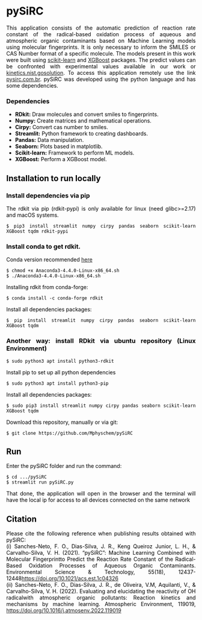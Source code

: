 
<body style='text-align: justify; color: black;'>
<h1 style='text-align: justify; color: black;'>pySiRC</h1>
<p> This application consists of the automatic prediction of reaction rate constant of the radical-based oxidation process
of aqueous and atmospheric organic contaminants based on Machine Learning models using molecular fingerprints.
It is only necessary to inform the SMILES or CAS Number format of a specific molecule.
The models present in this work were built using <a href="https://scikit-learn.org/stable/"target="_blank">scikit-learn</a> and <a href="https://xgboost.readthedocs.ien/latest/python/python_api.html"target="_blank">XGBoost</a> packages.
The predict values can be confronted with experimental values available in our work or <a href="https://kinetics.nist.gov/solution/"target="_blank">kinetics.nist.gosolution</a>.
To access this application remotely use the link <a href="http://pysirc.com.br/"target="_blank">pysirc.com.br</a>. pySiRC was developed using the python language and has some dependencies.
</p>
</body>

### Dependencies
<ul>
<li><b>RDkit:</b> Draw molecules and convert smiles to fingerprints.</li>
<li><b>Numpy:</b> Create matrices and mathematical operations.</li>
<li><b>Cirpy:</b> Convert cas number to smiles.</li>
<li><b>Streamlit:</b> Python framework to creating dashboards.</li>
<li><b>Pandas:</b> Data manipulation.</li>
<li><b>Seaborn:</b> Plots based in matplotlib.</li>
<li><b>Scikit-learn:</b> Framework to perform ML models.</li>
<li><b>XGBoost:</b> Perform a XGBoost model.</li>
  
</ul>

## Installation to run locally

### Install dependencies via pip
The rdkit via pip (rdkit-pypi) is only available for linux (need glibc>=2.17) and macOS systems.
```
$ pip3 install streamlit numpy cirpy pandas seaborn scikit-learn XGBoost tqdm rdkit-pypi
```

### Install conda to get rdkit.
Conda version recommended [here](https://repo.anaconda.com/archive/Anaconda3-4.4.0-Linux-x86_64.sh)
```
$ chmod +x Anaconda3-4.4.0-Linux-x86_64.sh
$ ./Anaconda3-4.4.0-Linux-x86_64.sh
```
Installing rdkit from conda-forge:
```
$ conda install -c conda-forge rdkit
```
Install all dependencies packages:
```
$ pip install streamlit numpy cirpy pandas seaborn scikit-learn XGBoost tqdm
```

### Another way: install RDkit via ubuntu repository (Linux Environment)
```
$ sudo python3 apt install python3-rdkit
```
Install pip to set up all python dependencies
```
$ sudo python3 apt install python3-pip
```
Install all dependencies packages:
```
$ sudo pip3 install streamlit numpy cirpy pandas seaborn scikit-learn XGBoost tqdm
```

Download this repository, manually or via git:
```
$ git clone https://github.com/Mphyschem/pySiRC
```

## Run
Enter the pySiRC folder and run the command:
```
$ cd .../pySiRC
$ streamlit run pySiRC.py
```
That done, the application will open in the browser and the terminal will have the
local ip for access to all devices connected on the same network

<h2 style='text-align: justify; color: black;'>Citation</h2>
Please cite the following reference when publishing results obtained with pySiRC:<br>
(i) Sanches-Neto, F. O., Dias-Silva, J. R., Keng Queiroz Junior, L. H., & Carvalho-Silva, V. H. (2021). “pySiRC”: Machine Learning Combined with Molecular Fingerprintto Predict the Reaction Rate Constant of the Radical-Based Oxidation Processes of Aqueous Organic Contaminants. Environmental Science & Technology, 55(18), 12437-12448<a href="https://doi.org/10.1021/acs.est.1c04326"target="_blank">https://doi.org/10.1021/acs.est.1c04326</a><br>
(ii) Sanches-Neto, F. O., Dias-Silva, J. R., de Oliveira, V.M,  Aquilanti, V., & Carvalho-Silva, V. H. (2022). Evaluating and elucidating the reactivity of OH radicalwith atmospheric organic pollutants: Reaction kinetics and mechanisms by machine learning. Atmospheric Environment, 119019, <a href="https://doi.org/10.1016/j.atmosen2022.119019"target="_blank">https://doi.org/10.1016/j.atmosenv.2022.119019</a>
</p>
</body>


